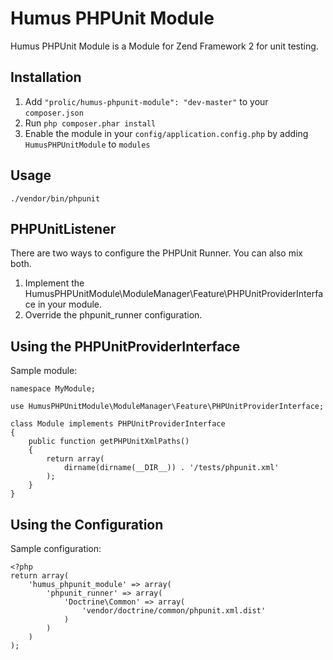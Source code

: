 Humus PHPUnit Module
====================

Humus PHPUnit Module is a Module for Zend Framework 2 for unit testing.

Installation
------------

 1.  Add `"prolic/humus-phpunit-module": "dev-master"` to your `composer.json`
 2.  Run `php composer.phar install`
 3.  Enable the module in your `config/application.config.php` by adding `HumusPHPUnitModule` to `modules`

Usage
-----

    ./vendor/bin/phpunit

PHPUnitListener
-------------------

There are two ways to configure the PHPUnit Runner. You can also mix both.

 1. Implement the HumusPHPUnitModule\ModuleManager\Feature\PHPUnitProviderInterface in your module.
 2. Override the phpunit_runner configuration.

Using the PHPUnitProviderInterface
----------------------------------

Sample module:

    namespace MyModule;
    
    use HumusPHPUnitModule\ModuleManager\Feature\PHPUnitProviderInterface;
    
    class Module implements PHPUnitProviderInterface
    {
        public function getPHPUnitXmlPaths()
        {
            return array(
                dirname(dirname(__DIR__)) . '/tests/phpunit.xml'
            );
        }
    }

Using the Configuration
-----------------------

Sample configuration:

    <?php
    return array(
        'humus_phpunit_module' => array(
            'phpunit_runner' => array(
                'Doctrine\Common' => array(
                    'vendor/doctrine/common/phpunit.xml.dist'
                )
            )
        )
    );